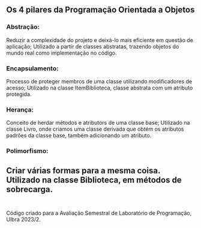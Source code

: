 ## Os 4 pilares da Programação Orientada a Objetos

### Abstração: 
Reduzir a complexidade do projeto e deixá-lo mais eficiente em questão de aplicação;
Utilizado a partir de classes abstratas, trazendo objetos do mundo real como implementação no código.

### Encapsulamento: 
Processo de proteger membros de uma classe utilizando modificadores de acesso;
Utilizado na classe ItemBiblioteca, classe abstrata com um atributo protegida.

### Herança: 
Conceito de herdar métodos e atributors de uma classe base;
Utilizado na classe Livro, onde criamos uma classe derivada que obtém os atributos padrões da classe base, também adicionando um atributo.

### Polimorfismo: 
Criar várias formas para a mesma coisa.
Utilizado na classe Biblioteca, em métodos de sobrecarga.
<br>
<br>
---
Código criado para a Avaliação Semestral de Laboratório de Programação, Ulbra 2023/2.
